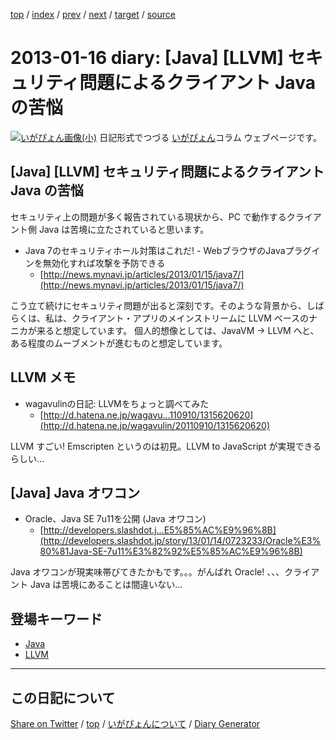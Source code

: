 [top](https://igapyon.github.io/diary/) 
 / [index](https://igapyon.github.io/diary/2013/index.html) 
 / [prev](https://igapyon.github.io/diary/2013/ig130115.html) 
 / [next](https://igapyon.github.io/diary/2013/ig130119.html) 
 / [target](https://igapyon.github.io/diary/2013/ig130116.html) 
 / [source](https://github.com/igapyon/diary/blob/gh-pages/2013/ig130116.html.src.md) 

2013-01-16 diary: [Java] [LLVM] セキュリティ問題によるクライアント Java の苦悩
=====================================================================================================
[![いがぴょん画像(小)](https://igapyon.github.io/diary/images/iga200306s.jpg "いがぴょん")](https://igapyon.github.io/diary/memo/memoigapyon.html) 日記形式でつづる [いがぴょん](https://igapyon.github.io/diary/memo/memoigapyon.html)コラム ウェブページです。

## [Java] [LLVM] セキュリティ問題によるクライアント Java の苦悩

セキュリティ上の問題が多く報告されている現状から、PC で動作するクライアント側 Java は苦境に立たされていると思います。


* Java 7のセキュリティホール対策はこれだ! - WebブラウザのJavaプラグインを無効化すれば攻撃を予防できる
  * [http://news.mynavi.jp/articles/2013/01/15/java7/](http://news.mynavi.jp/articles/2013/01/15/java7/)


こう立て続けにセキュリティ問題が出ると深刻です。そのような背景から、しばらくは、私は、クライアント・アプリのメインストリームに LLVM ベースのナニカが来ると想定しています。
個人的想像としては、JavaVM -> LLVM へと、ある程度のムーブメントが進むものと想定しています。


## LLVM メモ


* wagavulinの日記: LLVMをちょっと調べてみた
  * [http://d.hatena.ne.jp/wagavu...110910/1315620620](http://d.hatena.ne.jp/wagavulin/20110910/1315620620)

LLVM すごい! Emscripten というのは初見。LLVM to JavaScript が実現できるらしい...


## [Java] Java オワコン


* Oracle、Java SE 7u11を公開 (Java オワコン)
  * [http://developers.slashdot.j...E5%85%AC%E9%96%8B](http://developers.slashdot.jp/story/13/01/14/0723233/Oracle%E3%80%81Java-SE-7u11%E3%82%92%E5%85%AC%E9%96%8B)

Java オワコンが現実味帯びてきたかもです。。。がんばれ Oracle! 、、、クライアント Java は苦境にあることは間違いない...



## 登場キーワード

* [Java](../keyword/java.html)
* [LLVM](../keyword/llvm.html)

----------------------------------------------------------------------------------------------------

## この日記について

[Share on Twitter](https://twitter.com/intent/tweet?hashtags=igapyon%2Cdiary%2C%E3%81%84%E3%81%8C%E3%81%B4%E3%82%87%E3%82%93%2CJava%2CLLVM&text=%5BJava%5D+%5BLLVM%5D+%E3%82%BB%E3%82%AD%E3%83%A5%E3%83%AA%E3%83%86%E3%82%A3%E5%95%8F%E9%A1%8C%E3%81%AB%E3%82%88%E3%82%8B%E3%82%AF%E3%83%A9%E3%82%A4%E3%82%A2%E3%83%B3%E3%83%88+Java+%E3%81%AE%E8%8B%A6%E6%82%A9&url=https%3A%2F%2Figapyon.github.io%2Fdiary%2F2013%2Fig130116.html) / [top](https://igapyon.github.io/diary/) / [いがぴょんについて](https://igapyon.github.io/diary/memo/memoigapyon.html) / [Diary Generator](https://github.com/igapyon/igapyonv3)
